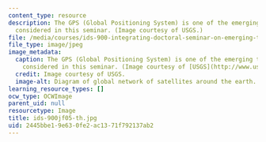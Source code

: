 ```yaml
---
content_type: resource
description: The GPS (Global Positioning System) is one of the emerging technologies
  considered in this seminar. (Image courtesy of USGS.)
file: /media/courses/ids-900-integrating-doctoral-seminar-on-emerging-technologies-fall-2005/2445bbe19e630fe2ac1371f792137ab2_ids-900jf05-th.jpg
file_type: image/jpeg
image_metadata:
  caption: The GPS (Global Positioning System) is one of the emerging technologies
    considered in this seminar. (Image courtesy of [USGS](http://www.usgs.gov/).)
  credit: Image courtesy of USGS.
  image-alt: Diagram of global network of satellites around the earth.
learning_resource_types: []
ocw_type: OCWImage
parent_uid: null
resourcetype: Image
title: ids-900jf05-th.jpg
uid: 2445bbe1-9e63-0fe2-ac13-71f792137ab2
---
```

